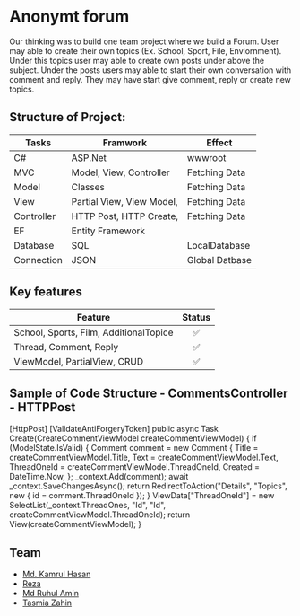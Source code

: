# Anonymt forum
Our thinking was to build one team project where we build a Forum. User may able to create their own topics (Ex. School, Sport, File, Enviornment). Under this topics user may able to create own posts under above the subject. Under the posts users may able to start their own conversation with comment and reply. They may have start give comment, reply or create new topics.

## Structure of Project:
|   Tasks     |   Framwork    |  Effect  |
|-----|--------|-------|
|C#  |  ASP.Net   | wwwroot
|MVC |  Model, View, Controller   | Fetching Data
|Model |  Classes   | Fetching Data
|View |  Partial View, View Model,   | Fetching Data
|Controller |  HTTP Post, HTTP Create,  | Fetching Data
|EF |  Entity Framework   | 
|Database |   SQL   | LocalDatabase
|Connection |  JSON   |  Global Datbase

## Key features
|Feature     |Status    |
|-----|:--------:|
|School, Sports, Film, AdditionalTopice |:white_check_mark:     |
|Thread, Comment, Reply | :white_check_mark:    |
|ViewModel, PartialView, CRUD|:white_check_mark:     |

## Sample of Code Structure - CommentsController - HTTPPost
 [HttpPost]
        [ValidateAntiForgeryToken]
        public async Task<IActionResult> Create(CreateCommentViewModel createCommentViewModel)
        {
            if (ModelState.IsValid)
            {
                Comment comment = new Comment
                {
                    Title = createCommentViewModel.Title,
                    Text = createCommentViewModel.Text,
                    ThreadOneId = createCommentViewModel.ThreadOneId,
                    Created = DateTime.Now,
                };
                _context.Add(comment);
                await _context.SaveChangesAsync();
                return RedirectToAction("Details", "Topics", new { id = comment.ThreadOneId });
            }
            ViewData["ThreadOneId"] = new SelectList(_context.ThreadOnes, "Id", "Id", createCommentViewModel.ThreadOneId);
            return View(createCommentViewModel);
        }

## Team
- [Md. Kamrul Hasan](https://github.com/chasmkhasan)
- [Reza](https://github.com/Rezaeskandar)
- [Md Ruhul Amin](https://github.com/Md-Ruhul-Amin-Rony)
- [Tasmia Zahin](https://github.com/tasmiazahin)
